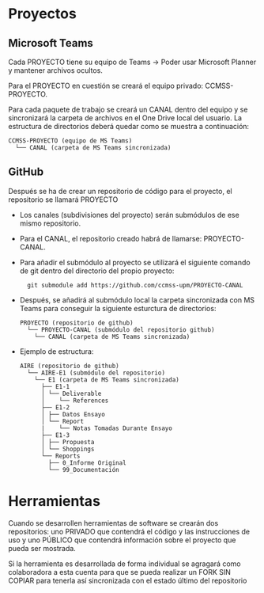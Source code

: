 # Proyectos

## Microsoft Teams

Cada PROYECTO tiene su equipo de Teams -> Poder usar Microsoft Planner y mantener archivos ocultos.

Para el PROYECTO en cuestión se creará el equipo privado: CCMSS-PROYECTO.

Para cada paquete de trabajo se creará un CANAL dentro del equipo y se sincronizará la carpeta de archivos en el One Drive local del usuario. La estructura de directorios deberá quedar como se muestra a continuación:

    CCMSS-PROYECTO (equipo de MS Teams)
      └── CANAL (carpeta de MS Teams sincronizada)

## GitHub

Después se ha de crear un repositorio de código para el proyecto, el repositorio se llamará PROYECTO
  - Los canales (subdivisiones del proyecto) serán submódulos de ese mismo repositorio.
  - Para el CANAL, el repositorio creado habrá de llamarse: PROYECTO-CANAL.
  - Para añadir el submódulo al proyecto se utilizará el siguiente comando de git dentro del directorio del propio proyecto:

          git submodule add https://github.com/ccmss-upm/PROYECTO-CANAL
    
  - Después, se añadirá al submódulo local la carpeta sincronizada con MS Teams para conseguir la siguiente esturctura de directorios:

        PROYECTO (repositorio de github)
          └── PROYECTO-CANAL (submódulo del repositorio github)
            └── CANAL (carpeta de MS Teams sincronizada)

  - Ejemplo de estructura:
        
        AIRE (repositorio de github)
          └── AIRE-E1 (submódulo del repositorio)
            └── E1 (carpeta de MS Teams sincronizada)
              ├── E1-1
              │ └── Deliverable
              │    └── References
              ├── E1-2
              │ ├── Datos Ensayo
              │ └── Report
              |    └── Notas Tomadas Durante Ensayo
              ├── E1-3
              │ ├── Propuesta
              │ └── Shoppings
              └── Reports
                ├── 0_Informe Original
                └── 99_Documentación



# Herramientas

Cuando se desarrollen herramientas de software se crearán dos repositorios: uno PRIVADO que contendrá el código y las instrucciones de uso y uno PÚBLICO que contendrá información sobre el proyecto que pueda ser mostrada.

Si la herramienta es desarrollada de forma individual se agragará como colaboradora a esta cuenta para que se pueda realizar un FORK SIN COPIAR para tenerla así sincronizada con el estado último del repositorio
